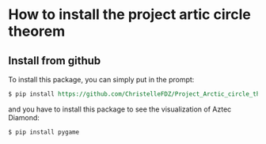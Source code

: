 # How to install the project artic circle theorem

## Install from github
To install this package, you can simply put in the prompt:
```rst
$ pip install https://github.com/ChristelleFDZ/Project_Arctic_circle_theorem-.git 
```
and you have to install this package to see the visualization of Aztec Diamond:
```rst
$ pip install pygame
```
